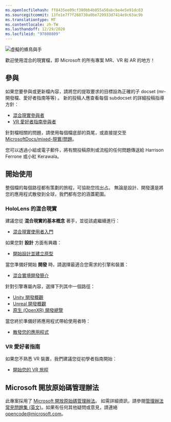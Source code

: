 ```yaml
---
ms.openlocfilehash: ff8435ee09cf380bb4b055a50abcbe4e5e91dc03
ms.sourcegitcommit: 13fe1e7f7f268730a0be720933d7414e9c63ac9b
ms.translationtype: MT
ms.contentlocale: zh-TW
ms.lasthandoff: 12/29/2020
ms.locfileid: "97808809"
---
```

![虛擬的蜂鳥與手](mixed-reality-docs/mr-dev-docs/discover/images/01_MixedReality.png)

歡迎使用混合的現實檔，即 Microsoft 的所有專案 MR、VR 和 AR 的地方！

## <a name="contributing"></a>參與

如果您要參與或更新檔內容，請將您的提取要求的目標設為正確的子 docset (mr-開發檔、愛好者指南等等) 。 新的投稿人應查看每個 subdocset 的詳細投稿指導方針：

* [混合現實參與者](mixed-reality-docs/mr-dev-docs/CONTRIBUTING.md)
* [VR 愛好者指南參與者](mixed-reality-docs/enthusiast-guide/CONTRIBUTING.md)

針對檔相關的問題，請使用每個檔底部的頁尾，或直接提交至 [MicrosoftDocs/mixed-現實/問題](https://github.com/MicrosoftDocs/mixed-reality/issues)。

您可以透過小組或電子郵件，將有關投稿原則或流程的任何問題傳送給 Harrison Ferrone 或小紅 Kerawala。 

## <a name="getting-started"></a>開始使用 

整個檔的每個路徑都有策劃的旅程，可協助您找出占。 無論是設計、開發還是將您的應用程式散發到全球，我們都有您的涵蓋範圍。 

### <a name="mixed-reality-for-hololens"></a>HoloLens 的混合現實

建議您從 **混合現實的基本概念** 著手，並從該處繼續進行：

* [混合現實使用者入門](mixed-reality-docs/mr-dev-docs/discover/get-started-with-mr.md)

如果您對 **設計** 方面有興趣：

* [開始設計並建立原型](mixed-reality-docs/mr-dev-docs/design/design.md)

當您準備好開始 **開發** 時，請選擇最適合您需求的引擎和裝置：

* [混合實境開發簡介](mixed-reality-docs/mr-dev-docs/develop/development.md)

針對引擎專屬內容，選擇下列其中一個路徑：

* [Unity 開發概觀](mixed-reality-docs/mr-dev-docs/develop/unity/unity-development-overview.md)
* [Unreal 開發概觀](mixed-reality-docs/mr-dev-docs/develop/unreal/unreal-development-overview.md)
* [原生 (OpenXR) 開發總覽](mixed-reality-docs/mr-dev-docs/develop/native/directx-development-overview.md)

當您終於準備好將應用程式帶給使用者時：

* [散發您的應用程式](mixed-reality-docs/mr-dev-docs/distribute/distribute-overview.md)

### <a name="vr-enthusiast-guide"></a>VR 愛好者指南

如果您不熟悉 VR 裝置，我們建議您從初學者指南開始：

* [開始您的 VR 旅程](enthusiast-guide/vr-journey.md)

## <a name="microsoft-open-source-code-of-conduct"></a>Microsoft 開放原始碼管理辦法

此專案採用了 [Microsoft 開放原始碼管理辦法](https://opensource.microsoft.com/codeofconduct/)。
如需詳細資訊，請參閱[管理辦法常見問題集 (英文)](https://opensource.microsoft.com/codeofconduct/faq/)。如果有任何其他疑問或意見，請連絡 [opencode@microsoft.com](mailto:opencode@microsoft.com)。
